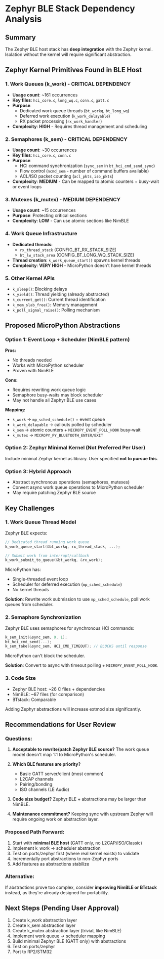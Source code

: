 # Zephyr BLE Stack Dependency Analysis

## Summary
The Zephyr BLE host stack has **deep integration** with the Zephyr kernel. Isolation without the kernel will require significant abstraction.

## Zephyr Kernel Primitives Found in BLE Host

### 1. Work Queues (k_work) - **CRITICAL DEPENDENCY**
- **Usage count**: ~161 occurrences
- **Key files**: `hci_core.c`, `long_wq.c`, `conn.c`, `gatt.c`
- **Purpose**:
  - Dedicated work queue threads (`bt_workq`, `bt_long_wq`)
  - Deferred work execution (`k_work_delayable`)
  - RX packet processing (`rx_work_handler`)
- **Complexity**: **HIGH** - Requires thread management and scheduling

### 2. Semaphores (k_sem) - **CRITICAL DEPENDENCY**
- **Usage count**: ~30 occurrences
- **Key files**: `hci_core.c`, `conn.c`
- **Purpose**:
  - HCI command synchronization (`sync_sem` in `bt_hci_cmd_send_sync`)
  - Flow control (`ncmd_sem` - number of command buffers available)
  - ACL/ISO packet counting (`acl_pkts`, `iso_pkts`)
- **Complexity**: **MEDIUM** - Can be mapped to atomic counters + busy-wait or event loops

### 3. Mutexes (k_mutex) - **MEDIUM DEPENDENCY**
- **Usage count**: ~15 occurrences
- **Purpose**: Protecting critical sections
- **Complexity**: **LOW** - Can use atomic sections like NimBLE

### 4. Work Queue Infrastructure
- **Dedicated threads**:
  - `rx_thread_stack` (CONFIG_BT_RX_STACK_SIZE)
  - `bt_lw_stack_area` (CONFIG_BT_LONG_WQ_STACK_SIZE)
- **Thread creation**: `k_work_queue_start()` spawns kernel threads
- **Complexity**: **VERY HIGH** - MicroPython doesn't have kernel threads

### 5. Other Kernel APIs
- `k_sleep()`: Blocking delays
- `k_yield()`: Thread yielding (already abstracted)
- `k_current_get()`: Current thread identification
- `k_mem_slab_free()`: Memory management
- `k_poll_signal_raise()`: Polling mechanism

## Proposed MicroPython Abstractions

### Option 1: Event Loop + Scheduler (NimBLE pattern)
**Pros:**
- No threads needed
- Works with MicroPython scheduler
- Proven with NimBLE

**Cons:**
- Requires rewriting work queue logic
- Semaphore busy-waits may block scheduler
- May not handle all Zephyr BLE use cases

**Mapping:**
- `k_work` → `mp_sched_schedule()` + event queue
- `k_work_delayable` → callouts polled by scheduler
- `k_sem` → atomic counters + `MICROPY_EVENT_POLL_HOOK` busy-wait
- `k_mutex` → `MICROPY_PY_BLUETOOTH_ENTER/EXIT`

### Option 2: Zephyr Minimal Kernel (Not Preferred Per User)
Include minimal Zephyr kernel as library. User specified **not to pursue this**.

### Option 3: Hybrid Approach
- Abstract synchronous operations (semaphores, mutexes)
- Convert async work queue operations to MicroPython scheduler
- May require patching Zephyr BLE source

## Key Challenges

### 1. Work Queue Thread Model
Zephyr BLE expects:
```c
// Dedicated thread running work queue
k_work_queue_start(&bt_workq, rx_thread_stack, ...);

// Submit work from interrupt/callback
k_work_submit_to_queue(&bt_workq, &rx_work);
```

MicroPython has:
- Single-threaded event loop
- Scheduler for deferred execution (`mp_sched_schedule`)
- No kernel threads

**Solution**: Rewrite work submission to use `mp_sched_schedule`, poll work queues from scheduler.

### 2. Semaphore Synchronization
Zephyr BLE uses semaphores for synchronous HCI commands:
```c
k_sem_init(&sync_sem, 0, 1);
bt_hci_cmd_send(...);
k_sem_take(&sync_sem, HCI_CMD_TIMEOUT); // BLOCKS until response
```

MicroPython can't block the scheduler.

**Solution**: Convert to async with timeout polling + `MICROPY_EVENT_POLL_HOOK`.

### 3. Code Size
- Zephyr BLE host: ~26 C files + dependencies
- NimBLE: ~87 files (for comparison)
- BTstack: Comparable

Adding Zephyr abstractions will increase extmod size significantly.

## Recommendations for User Review

### Questions:
1. **Acceptable to rewrite/patch Zephyr BLE source?** The work queue model doesn't map 1:1 to MicroPython's scheduler.

2. **Which BLE features are priority?**
   - Basic GATT server/client (most common)
   - L2CAP channels
   - Pairing/bonding
   - ISO channels (LE Audio)

3. **Code size budget?** Zephyr BLE + abstractions may be larger than NimBLE.

4. **Maintenance commitment?** Keeping sync with upstream Zephyr will require ongoing work on abstraction layer.

### Proposed Path Forward:
1. Start with **minimal BLE host** (GATT only, no L2CAP/ISO/Classic)
2. Implement k_work → scheduler abstraction
3. Test on ports/zephyr first (where real kernel exists) to validate
4. Incrementally port abstractions to non-Zephyr ports
5. Add features as abstractions stabilize

### Alternative:
If abstractions prove too complex, consider **improving NimBLE or BTstack** instead, as they're already designed for portability.

## Next Steps (Pending User Approval)
1. Create k_work abstraction layer
2. Create k_sem abstraction layer
3. Create k_mutex abstraction layer (trivial, like NimBLE)
4. Implement work queue → scheduler mapping
5. Build minimal Zephyr BLE (GATT only) with abstractions
6. Test on ports/zephyr
7. Port to RP2/STM32
